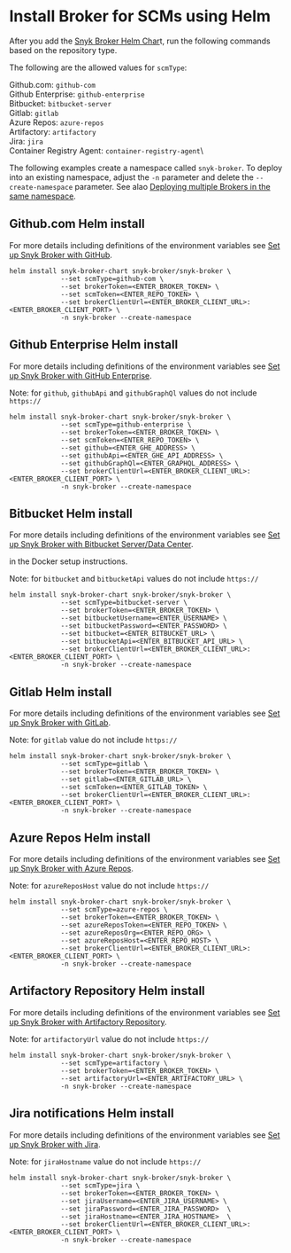 # Install Broker for SCMs using Helm

After you add the [Snyk Broker Helm Char](how-to-install-and-configure-your-snyk-broker-client.md)t, run the following commands based on the repository type.

The following are the allowed values for `scmType`:

Github.com: `github-com`\
Github Enterprise: `github-enterprise`\
Bitbucket: `bitbucket-server`\
Gitlab: `gitlab`\
Azure Repos: `azure-repos`\
Artifactory: `artifactory`\
Jira: `jira`\
Container Registry Agent: `container-registry-agent`\\

The following examples create a namespace called `snyk-broker`. To deploy into an existing namespace, adjust the `-n` parameter and delete the `--create-namespace` parameter. See alao [Deploying multiple Brokers in the same namespace](install-and-configure-broker-using-helm/deploying-multiple-brokers-in-the-same-namespace.md).

## Github.com Helm install

For more details including definitions of the environment variables see [Set up Snyk Broker with GitHub](snyk-broker-set-up-examples/broker-example-set-up-snyk-broker-with-github.md).

```
helm install snyk-broker-chart snyk-broker/snyk-broker \
             --set scmType=github-com \
             --set brokerToken=<ENTER_BROKER_TOKEN> \
             --set scmToken=<ENTER_REPO_TOKEN> \
             --set brokerClientUrl=<ENTER_BROKER_CLIENT_URL>:<ENTER_BROKER_CLIENT_PORT> \
             -n snyk-broker --create-namespace
```

## Github Enterprise Helm install

For more details including definitions of the environment variables see [Set up Snyk Broker with GitHub Enterprise](snyk-broker-set-up-examples/setup-broker-with-github-enterprise.md).

Note: for `github`, `githubApi` and `githubGraphQl` values do not include `https://`

```
helm install snyk-broker-chart snyk-broker/snyk-broker \
             --set scmType=github-enterprise \
             --set brokerToken=<ENTER_BROKER_TOKEN> \
             --set scmToken=<ENTER_REPO_TOKEN> \
             --set github=<ENTER_GHE_ADDRESS> \
             --set githubApi=<ENTER_GHE_API_ADDRESS> \
             --set githubGraphQl=<ENTER_GRAPHQL_ADDRESS> \
             --set brokerClientUrl=<ENTER_BROKER_CLIENT_URL>:<ENTER_BROKER_CLIENT_PORT> \
             -n snyk-broker --create-namespace
```

## Bitbucket Helm install

For more details including definitions of the environment variables see [Set up Snyk Broker with Bitbucket Server/Data Center](snyk-broker-set-up-examples/data-center.md).

&#x20;in the Docker setup instructions.

Note: for `bitbucket` and `bitbucketApi` values do not include `https://`

```
helm install snyk-broker-chart snyk-broker/snyk-broker \
             --set scmType=bitbucket-server \
             --set brokerToken=<ENTER_BROKER_TOKEN> \
             --set bitbucketUsername=<ENTER_USERNAME> \
             --set bitbucketPassword=<ENTER_PASSWORD> \
             --set bitbucket=<ENTER_BITBUCKET_URL> \
             --set bitbucketApi=<ENTER_BITBUCKET_API_URL> \
             --set brokerClientUrl=<ENTER_BROKER_CLIENT_URL>:<ENTER_BROKER_CLIENT_PORT> \
             -n snyk-broker --create-namespace
```

## Gitlab Helm install

For more details including definitions of the environment variables see [Set up Snyk Broker with GitLab](snyk-broker-set-up-examples/setup-broker-with-gitlab.md).

Note: for `gitlab` value do not include `https://`

```
helm install snyk-broker-chart snyk-broker/snyk-broker \
             --set scmType=gitlab \
             --set brokerToken=<ENTER_BROKER_TOKEN> \
             --set gitlab=<ENTER_GITLAB_URL> \
             --set scmToken=<ENTER_GITLAB_TOKEN> \
             --set brokerClientUrl=<ENTER_BROKER_CLIENT_URL>:<ENTER_BROKER_CLIENT_PORT> \
             -n snyk-broker --create-namespace
```

## Azure Repos Helm install

For more details including definitions of the environment variables see [Set up Snyk Broker with Azure Repos](snyk-broker-set-up-examples/setup-broker-with-azure-repos.md).

Note: for `azureReposHost` value do not include `https://`

```
helm install snyk-broker-chart snyk-broker/snyk-broker \
             --set scmType=azure-repos \
             --set brokerToken=<ENTER_BROKER_TOKEN> \
             --set azureReposToken=<ENTER_REPO_TOKEN> \
             --set azureReposOrg=<ENTER_REPO_ORG> \
             --set azureReposHost=<ENTER_REPO_HOST> \
             --set brokerClientUrl=<ENTER_BROKER_CLIENT_URL>:<ENTER_BROKER_CLIENT_PORT> \
             -n snyk-broker --create-namespace
```

## Artifactory Repository Helm install

For more details including definitions of the environment variables see [Set up Snyk Broker with Artifactory Repository](snyk-broker-set-up-examples/set-up-snyk-broker-with-artifactory-repository.md).

Note: for `artifactoryUrl` value do not include `https://`

```
helm install snyk-broker-chart snyk-broker/snyk-broker \
             --set scmType=artifactory \
             --set brokerToken=<ENTER_BROKER_TOKEN> \
             --set artifactoryUrl=<ENTER_ARTIFACTORY_URL> \
             -n snyk-broker --create-namespace
```

## Jira notifications Helm install

For more details including definitions of the environment variables see [Set up Snyk Broker with Jira](snyk-broker-set-up-examples/setup-broker-with-jira.md).

Note: for `jiraHostname` value do not include `https://`

```
helm install snyk-broker-chart snyk-broker/snyk-broker \
             --set scmType=jira \
             --set brokerToken=<ENTER_BROKER_TOKEN> \
             --set jiraUsername=<ENTER_JIRA_USERNAME> \
             --set jiraPassword=<ENTER_JIRA_PASSWORD>  \
             --set jiraHostname=<ENTER_JIRA_HOSTNAME>  \
             --set brokerClientUrl=<ENTER_BROKER_CLIENT_URL>:<ENTER_BROKER_CLIENT_PORT> \
             -n snyk-broker --create-namespace
```

